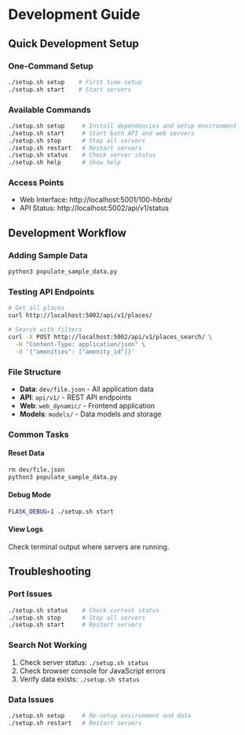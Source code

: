 # Development Guide

## Quick Development Setup

###  One-Command Setup

```bash
./setup.sh setup    # First time setup
./setup.sh start    # Start servers
```

###  Available Commands

```bash
./setup.sh setup     # Install dependencies and setup environment
./setup.sh start     # Start both API and web servers
./setup.sh stop      # Stop all servers
./setup.sh restart   # Restart servers
./setup.sh status    # Check server status
./setup.sh help      # Show help
```

###  Access Points

-   Web Interface: http://localhost:5001/100-hbnb/
-   API Status: http://localhost:5002/api/v1/status

## Development Workflow

### Adding Sample Data

```bash
python3 populate_sample_data.py
```

### Testing API Endpoints

```bash
# Get all places
curl http://localhost:5002/api/v1/places/

# Search with filters
curl -X POST http://localhost:5002/api/v1/places_search/ \
  -H "Content-Type: application/json" \
  -d '{"amenities": ["amenity_id"]}'
```

### File Structure

-   **Data**: `dev/file.json` - All application data
-   **API**: `api/v1/` - REST API endpoints
-   **Web**: `web_dynamic/` - Frontend application
-   **Models**: `models/` - Data models and storage

### Common Tasks

#### Reset Data

```bash
rm dev/file.json
python3 populate_sample_data.py
```

#### Debug Mode

```bash
FLASK_DEBUG=1 ./setup.sh start
```

#### View Logs

Check terminal output where servers are running.

## Troubleshooting

### Port Issues

```bash
./setup.sh status    # Check current status
./setup.sh stop      # Stop all servers
./setup.sh start     # Restart servers
```

### Search Not Working

1. Check server status: `./setup.sh status`
2. Check browser console for JavaScript errors
3. Verify data exists: `./setup.sh status`

### Data Issues

```bash
./setup.sh setup     # Re-setup environment and data
./setup.sh restart   # Restart servers
```
